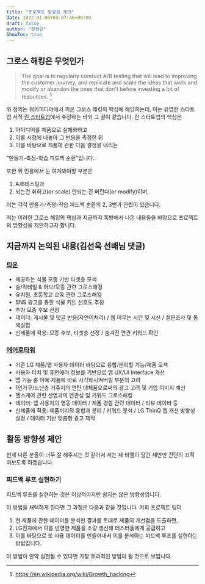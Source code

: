 ```yaml
---
title: "프로젝트 방향성 제안"
date: 2022-01-06T03:07:46+09:00
draft: false
author: "황현규"
ShowToc: true
---
```


## 그로스 해킹은 무엇인가

> The goal is to regularly conduct A/B testing that will lead to improving the customer journey, and replicate and scale the ideas that work and modify or abandon the ones that don't before investing a lot of resources. [^1]

위 정의는 위키피디아에서 퍼온 그로스 해킹의 핵심에 해당하는데, 이는 유명한 스타트업 서적 [린 스타트업](https://en.wikipedia.org/wiki/Lean_startup)에서 주장하는 바와 그 결이 같습니다. 린 스타트업의 핵심은

1. 아이디어를 제품으로 실체화하고
2. 이를 시장에 내놓아 그 반응을 측정한 뒤
3. 이를 바탕으로 제품에 관한 다음 결정을 내리는

"만들기-측정-학습 피드백 순환"입니다.

또한 위 인용에서 눈 여겨봐야할 부분은

1. A/B테스팅과
2. 되는건 취하고(or scale) 안되는 건 버린다(or modify)이며,

이는 각각 만들기-측정-학습 피드백 순환의 2, 3번과 관련이 있습니다.

저는 이러한 그로스 해킹의 핵심과 지금까지 톡방에서 나온 내용들을 바탕으로 프로젝트의 방향성을 제안하고자 합니다.

## 지금까지 논의된 내용(김선욱 선배님 댓글)

### [틔운](https://www.lge.co.kr/lg-tiiun)

- 제공하는 식물 모종 기반 타겟층 모색
- 술/칵테일 & 허브/모종 관련 그로스해킹
- 유치원, 초등학교 교육 관련 그로스해킹
- SNS 광고를 통한 식물 키트 선호도 추정
- 추가 모종 후보 선정
- 데이터: 게시물 및 댓글 반응(자연어처리) / 웹 머무는 시간 및 시선 / 설문조사 및 통제실험
- 신제품에 적용: 모종 후보, 타겟층 선정 / 숨겨진 연관 키워드 확인

### [에어로타워](https://www.lge.co.kr/aerotower)

- 기존 LG 제품/앱 사용자 데이터 바탕으로 융합/분리할 기능/제품 모색
- 사용자 터치 및 휴먼에러 정보를 기반으로 앱 UX/UI Interface 개선
- 앱 기능 중 아예 제품에 바로 시각화시켜버릴 부분의 고려
- 1인가구/노년층 거주지의 연탄 대체품으로써의 광고 고려 및 기업 이미지 쇄신
- 헬스케어 관련 산업과의 연관성 및 키워드 그로스해킹
- 데이터: 앱 사용자의 행동 데이터 / 제품 경험 관련 데이터 / 리뷰 데이터 등
- 신제품에 적용: 제품끼리의 융합과 분리 / 키워드 분석 / LG ThinQ 앱 개선 방향성 설정 / 데이터 기반 맞춤형 광고 제작

## 활동 방향성 제안

현재 다른 분들이 너무 잘 해주시는 것 같아서 저는 제 바램이 담긴 제안만 간단히 끄적여보도록 하겠습니다.

### 피드백 루프 실현하기

피드백 루프를 실현하는 것은 이상적이지만 쉽지는 않은 방향성입니다.

이 방법을 채택하게 된다면 그 과정은 다음과 같을 것입니다. 저희 프로젝트 팀이

1. 현 제품에 관한 데이터를 분석한 결과를 토대로 제품의 개선점을 도출하면,
2. LG전자에서 이를 반영한 제품을 소량 생산해 테스터들에게 공급하고
3. 이를 바탕으로 또 사용 데이터를 만들어내서 이를 분석하는 피드백 루프를 실현하는 방법입니다.

이 방법이 만약 실현될 수 있다면 가장 효과적인 방법이 될 것으로 보입니다.

[^1]: <https://en.wikipedia.org/wiki/Growth_hacking>
